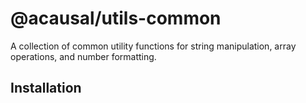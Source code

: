 # @acausal/utils-common

A collection of common utility functions for string manipulation, array operations, and number formatting.

## Installation
